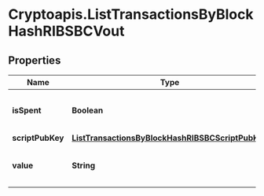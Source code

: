 # Cryptoapis.ListTransactionsByBlockHashRIBSBCVout

## Properties

Name | Type | Description | Notes
------------ | ------------- | ------------- | -------------
**isSpent** | **Boolean** | Defines whether the output is spent or not. | 
**scriptPubKey** | [**ListTransactionsByBlockHashRIBSBCScriptPubKey**](ListTransactionsByBlockHashRIBSBCScriptPubKey.md) |  | 
**value** | **String** | Represents the sent/received amount. | 


